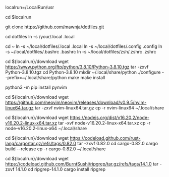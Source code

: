 localrun=/LocalRun/usr

cd $localrun

git clone https://github.com/mawnja/dotfiles.git

cd dotfiles 
ln -s /your/.local .local

cd ~
ln -s ~/local/dotfiles/.local .local
ln -s ~/local/dotfiles/.config .config
ln -s ~/local/dotfiles/.bashrc .bashrc
ln -s ~/local/dotfiles/zsh/.zshrc .zshrc

cd ${localrun}/download
wget https://www.python.org/ftp/python/3.8.10/Python-3.8.10.tgz
tar -zxvf Python-3.8.10.tgz 
cd Python-3.8.10
mkdir ~/.local/share/python
./configure --prefix=~/.local/share/python
make
make install

python3 -m pip install pynvim

cd ${localrun}/download
wget https://github.com/neovim/neovim/releases/download/v0.9.5/nvim-linux64.tar.gz
tar -zxvf nvim-linux64.tar.gz
cp -r nvim-linux64 ~/.local/share

cd ${localrun}/download
wget https://nodejs.org/dist/v16.20.2/node-v16.20.2-linux-x64.tar.xz
tar -xvf node-v16.20.2-linux-x64.tar.xz
cp -r node-v16.20.2-linux-x64 ~/.local/share

cd ${localrun}/download
wget https://codeload.github.com/rust-lang/cargo/tar.gz/refs/tags/0.82.0
tar -zxvf 0.82.0
cd cargo-0.82.0
cargo build --release
cp -r cargo-0.82.0 ~/.local/share

cd ${localrun}/download
wget https://codeload.github.com/BurntSushi/ripgrep/tar.gz/refs/tags/14.1.0
tar -zxvf 14.1.0
cd ripgrep-14.1.0
cargo install ripgrep
